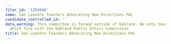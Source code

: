```yaml
---
filer_id: '1264946'
name: San Leandro Teachers Advocating New Directions PAC
candidate_controlled_id: ''
data_warning: This committee is formed outside of Oakland. We only have data on committees
  which file with the Oakland Public Ethics Commission
title: San Leandro Teachers Advocating New Directions PAC
---
```

